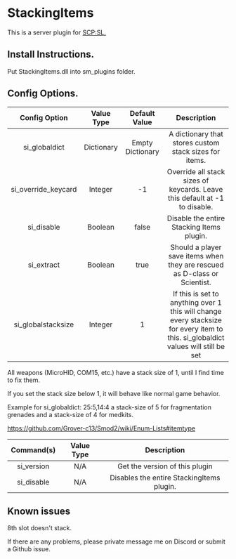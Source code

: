 # StackingItems
This is a server plugin for [SCP:SL.](https://store.steampowered.com/app/700330/SCP_Secret_Laboratory)
## Install Instructions.
Put StackingItems.dll into sm_plugins folder.


## Config Options.
| Config Option              | Value Type      | Default Value | Description |
|   :---:                    |     :---:       |    :---:      |    :---:    |
| si_globaldict           | Dictionary      | Empty Dictionary           | A dictionary that stores custom stack sizes for items.|
| si_override_keycard     | Integer         | -1       | Override all stack sizes of keycards. Leave this default at -1 to disable. |
| si_disable              | Boolean         | false    | Disable the entire Stacking Items plugin. |
| si_extract              | Boolean         | true     | Should a player save items when they are rescued as D-class or Scientist.|
| si_globalstacksize      | Integer         | 1        | If this is set to anything over 1 this will change every stacksize for every item to this. si_globaldict values will still be set|

All weapons (MicroHID, COM15, etc.) have a stack size of 1, until I find time to fix them.

If you set the stack size below 1, it will behave like normal game behavior.

Example for si_globaldict: 25:5,14:4
a stack-size of 5 for fragmentation grenades and a stack-size of 4 for medkits.

https://github.com/Grover-c13/Smod2/wiki/Enum-Lists#itemtype

| Command(s)                 | Value Type      | Description                              |
|   :---:                    |     :---:       |    :---:                                 |
| si_version              | N/A             | Get the version of this plugin           |
| si_disable              | N/A             | Disables the entire StackingItems plugin.    |

## Known issues
8th slot doesn't stack.

If there are any problems, please private message me on Discord or submit a Github issue.
